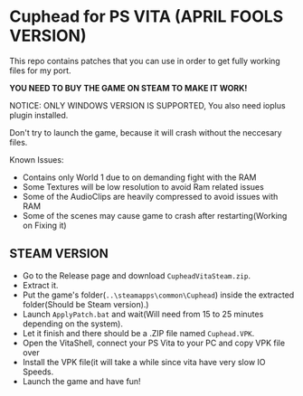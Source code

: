 # Cuphead for PS VITA (APRIL FOOLS VERSION)

This repo contains patches that you can use in order to get fully working files for my port.

**YOU NEED TO BUY THE GAME ON STEAM TO MAKE IT WORK!**

NOTICE: ONLY WINDOWS VERSION IS SUPPORTED, You also need ioplus plugin installed.

Don't try to launch the game, because it will crash without the neccesary files.

Known Issues:
- Contains only World 1 due to on demanding fight with the RAM
- Some Textures will be low resolution to avoid Ram related issues
- Some of the AudioClips are heavily compressed to avoid issues with RAM
- Some of the scenes may cause game to crash after restarting(Working on Fixing it)


## STEAM VERSION
- Go to the Release page and download ``CupheadVitaSteam.zip``.
- Extract it.
- Put the game's folder(```..\steamapps\common\Cuphead```) inside the extracted folder(Should be Steam version).)
- Launch ``ApplyPatch.bat`` and wait(Will need from 15 to 25 minutes depending on the system).
- Let it finish and there should be a .ZIP file named ``Cuphead.VPK``.
- Open the VitaShell, connect your PS Vita to your PC and copy VPK file over
- Install the VPK file(it will take a while since vita have very slow IO Speeds.
- Launch the game and have fun!
